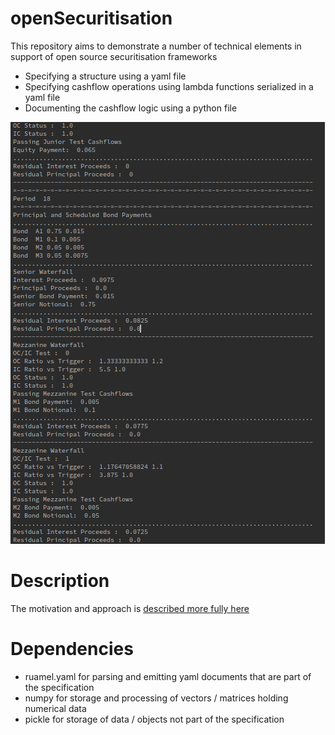 # openSecuritisation

This repository aims to demonstrate a number of technical elements in support of open source securitisation frameworks
* Specifying a structure using a yaml file
* Specifying cashflow operations using lambda functions serialized in a yaml file
* Documenting the cashflow logic using a python file

![Cashflow Screenshot](cashflows.png)

# Description

The motivation and approach is [described more fully here](https://www.openriskmanagement.com/open-source-securitisation/)


# Dependencies
* ruamel.yaml for parsing and emitting yaml documents that are part of the specification
* numpy for storage and processing of vectors / matrices holding numerical data
* pickle for storage of data / objects not part of the specification